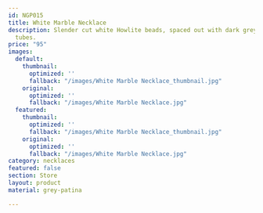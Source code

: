```yaml
---
id: NGP015
title: White Marble Necklace
description: Slender cut white Howlite beads, spaced out with dark grey patina metal
  tubes.
price: "95"
images:
  default:
    thumbnail:
      optimized: ''
      fallback: "/images/White Marble Necklace_thumbnail.jpg"
    original:
      optimized: ''
      fallback: "/images/White Marble Necklace.jpg"
  featured:
    thumbnail:
      optimized: ''
      fallback: "/images/White Marble Necklace_thumbnail.jpg"
    original:
      optimized: ''
      fallback: "/images/White Marble Necklace.jpg"
category: necklaces
featured: false
section: Store
layout: product
material: grey-patina

---
```

